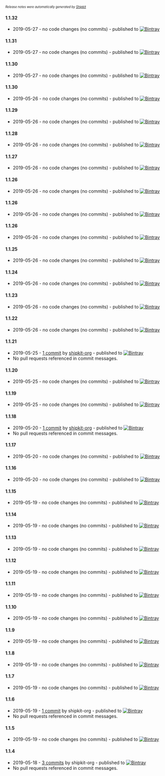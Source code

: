 <sup><sup>*Release notes were automatically generated by [Shipkit](http://shipkit.org/)*</sup></sup>

#### 1.1.32
 - 2019-05-27 - no code changes (no commits) - published to [![Bintray](https://img.shields.io/badge/Bintray-1.1.32-green.svg)](https://bintray.com/droidsonroids/maven/chuck/1.1.32)

#### 1.1.31
 - 2019-05-27 - no code changes (no commits) - published to [![Bintray](https://img.shields.io/badge/Bintray-1.1.31-green.svg)](https://bintray.com/droidsonroids/maven/chuck/1.1.31)

#### 1.1.30
 - 2019-05-27 - no code changes (no commits) - published to [![Bintray](https://img.shields.io/badge/Bintray-1.1.30-green.svg)](https://bintray.com/droidsonroids/maven/chuck/1.1.30)

#### 1.1.30
 - 2019-05-26 - no code changes (no commits) - published to [![Bintray](https://img.shields.io/badge/Bintray-1.1.30-green.svg)](https://bintray.com/droidsonroids/maven/chuck/1.1.30)

#### 1.1.29
 - 2019-05-26 - no code changes (no commits) - published to [![Bintray](https://img.shields.io/badge/Bintray-1.1.29-green.svg)](https://bintray.com/droidsonroids/maven/chuck/1.1.29)

#### 1.1.28
 - 2019-05-26 - no code changes (no commits) - published to [![Bintray](https://img.shields.io/badge/Bintray-1.1.28-green.svg)](https://bintray.com/droidsonroids/maven/chuck/1.1.28)

#### 1.1.27
 - 2019-05-26 - no code changes (no commits) - published to [![Bintray](https://img.shields.io/badge/Bintray-1.1.27-green.svg)](https://bintray.com/droidsonroids/maven/chuck/1.1.27)

#### 1.1.26
 - 2019-05-26 - no code changes (no commits) - published to [![Bintray](https://img.shields.io/badge/Bintray-1.1.26-green.svg)](https://bintray.com/droidsonroids/maven/chuck/1.1.26)

#### 1.1.26
 - 2019-05-26 - no code changes (no commits) - published to [![Bintray](https://img.shields.io/badge/Bintray-1.1.26-green.svg)](https://bintray.com/droidsonroids/maven/chuck/1.1.26)

#### 1.1.26
 - 2019-05-26 - no code changes (no commits) - published to [![Bintray](https://img.shields.io/badge/Bintray-1.1.26-green.svg)](https://bintray.com/droidsonroids/maven/chuck/1.1.26)

#### 1.1.25
 - 2019-05-26 - no code changes (no commits) - published to [![Bintray](https://img.shields.io/badge/Bintray-1.1.25-green.svg)](https://bintray.com/droidsonroids/maven/chuck/1.1.25)

#### 1.1.24
 - 2019-05-26 - no code changes (no commits) - published to [![Bintray](https://img.shields.io/badge/Bintray-1.1.24-green.svg)](https://bintray.com/droidsonroids/maven/chuck/1.1.24)

#### 1.1.23
 - 2019-05-26 - no code changes (no commits) - published to [![Bintray](https://img.shields.io/badge/Bintray-1.1.23-green.svg)](https://bintray.com/droidsonroids/maven/chuck/1.1.23)

#### 1.1.22
 - 2019-05-26 - no code changes (no commits) - published to [![Bintray](https://img.shields.io/badge/Bintray-1.1.22-green.svg)](https://bintray.com/droidsonroids/maven/chuck/1.1.22)

#### 1.1.21
 - 2019-05-25 - [1 commit](https://github.com/DroidsOnRoids/chuck/compare/v1.1.20...v1.1.21) by [shipkit-org](https://github.com/shipkit-org) - published to [![Bintray](https://img.shields.io/badge/Bintray-1.1.21-green.svg)](https://bintray.com/koral/maven/chuck/1.1.21)
 - No pull requests referenced in commit messages.

#### 1.1.20
 - 2019-05-25 - no code changes (no commits) - published to [![Bintray](https://img.shields.io/badge/Bintray-1.1.20-green.svg)](https://bintray.com/koral/maven/chuck/1.1.20)

#### 1.1.19
 - 2019-05-25 - no code changes (no commits) - published to [![Bintray](https://img.shields.io/badge/Bintray-1.1.19-green.svg)](https://bintray.com/koral/maven/chuck/1.1.19)

#### 1.1.18
 - 2019-05-20 - [1 commit](https://github.com/DroidsOnRoids/chuck/compare/v1.1.17...v1.1.18) by [shipkit-org](https://github.com/shipkit-org) - published to [![Bintray](https://img.shields.io/badge/Bintray-1.1.18-green.svg)](https://bintray.com/koral/maven/chuck/1.1.18)
 - No pull requests referenced in commit messages.

#### 1.1.17
 - 2019-05-20 - no code changes (no commits) - published to [![Bintray](https://img.shields.io/badge/Bintray-1.1.17-green.svg)](https://bintray.com/koral/maven/chuck/1.1.17)

#### 1.1.16
 - 2019-05-20 - no code changes (no commits) - published to [![Bintray](https://img.shields.io/badge/Bintray-1.1.16-green.svg)](https://bintray.com/koral/maven/chuck/1.1.16)

#### 1.1.15
 - 2019-05-19 - no code changes (no commits) - published to [![Bintray](https://img.shields.io/badge/Bintray-1.1.15-green.svg)](https://bintray.com/koral/maven/chuck/1.1.15)

#### 1.1.14
 - 2019-05-19 - no code changes (no commits) - published to [![Bintray](https://img.shields.io/badge/Bintray-1.1.14-green.svg)](https://bintray.com/koral/maven/chuck/1.1.14)

#### 1.1.13
 - 2019-05-19 - no code changes (no commits) - published to [![Bintray](https://img.shields.io/badge/Bintray-1.1.13-green.svg)](https://bintray.com/koral/maven/chuck1.1.13)

#### 1.1.12
 - 2019-05-19 - no code changes (no commits) - published to [![Bintray](https://img.shields.io/badge/Bintray-1.1.12-green.svg)](https://bintray.com/koral/maven/chuck1.1.12)

#### 1.1.11
 - 2019-05-19 - no code changes (no commits) - published to [![Bintray](https://img.shields.io/badge/Bintray-1.1.11-green.svg)](https://bintray.com/koral/maven/chuck1.1.11)

#### 1.1.10
 - 2019-05-19 - no code changes (no commits) - published to [![Bintray](https://img.shields.io/badge/Bintray-1.1.10-green.svg)](https://bintray.com/koral/maven/chuck1.1.10)

#### 1.1.9
 - 2019-05-19 - no code changes (no commits) - published to [![Bintray](https://img.shields.io/badge/Bintray-1.1.9-green.svg)](https://bintray.com/koral/maven/chuck/1.1.9)

#### 1.1.8
 - 2019-05-19 - no code changes (no commits) - published to [![Bintray](https://img.shields.io/badge/Bintray-1.1.8-green.svg)](https://bintray.com/koral/maven/chuck/1.1.8)

#### 1.1.7
 - 2019-05-19 - no code changes (no commits) - published to [![Bintray](https://img.shields.io/badge/Bintray-1.1.7-green.svg)](https://bintray.com/koral/maven/chuck/1.1.7)

#### 1.1.6
 - 2019-05-19 - [1 commit](https://github.com/DroidsOnRoids/chuck/compare/v1.1.5...v1.1.6) by shipkit-org - published to [![Bintray](https://img.shields.io/badge/Bintray-1.1.6-green.svg)](https://bintray.com/koral/maven/chuck1.1.6)
 - No pull requests referenced in commit messages.

#### 1.1.5
 - 2019-05-19 - no code changes (no commits) - published to [![Bintray](https://img.shields.io/badge/Bintray-1.1.5-green.svg)](https://github.com/DroidsOnRoids/chuck1.1.5)

#### 1.1.4
 - 2019-05-18 - [3 commits](https://github.com/DroidsOnRoids/chuck/compare/v1.1.3...v1.1.4) by shipkit-org - published to [![Bintray](https://img.shields.io/badge/Bintray-1.1.4-green.svg)](https://github.com/DroidsOnRoids/chuck1.1.4)
 - No pull requests referenced in commit messages.


